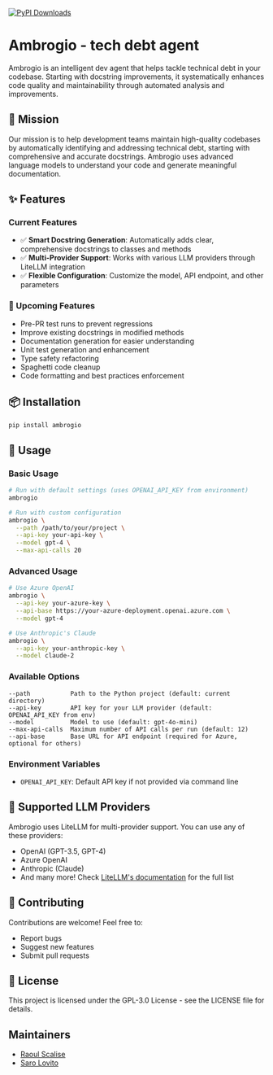 [![PyPI Downloads](https://static.pepy.tech/badge/ambrogio)](https://pepy.tech/projects/ambrogio)

# Ambrogio - tech debt agent

Ambrogio is an intelligent dev agent that helps tackle technical debt in your codebase. Starting with docstring improvements, it systematically enhances code quality and maintainability through automated analysis and improvements.

## 🎯 Mission

Our mission is to help development teams maintain high-quality codebases by automatically identifying and addressing technical debt, starting with comprehensive and accurate docstrings. Ambrogio uses advanced language models to understand your code and generate meaningful documentation.

## ✨ Features

### Current Features
- ✅ **Smart Docstring Generation**: Automatically adds clear, comprehensive docstrings to classes and methods
- ✅ **Multi-Provider Support**: Works with various LLM providers through LiteLLM integration
- ✅ **Flexible Configuration**: Customize the model, API endpoint, and other parameters

### 🚀 Upcoming Features
- Pre-PR test runs to prevent regressions
- Improve existing docstrings in modified methods
- Documentation generation for easier understanding
- Unit test generation and enhancement
- Type safety refactoring
- Spaghetti code cleanup
- Code formatting and best practices enforcement

## 📦 Installation

```bash
pip install ambrogio
```

## 🚀 Usage

### Basic Usage

```bash
# Run with default settings (uses OPENAI_API_KEY from environment)
ambrogio

# Run with custom configuration
ambrogio \
  --path /path/to/your/project \
  --api-key your-api-key \
  --model gpt-4 \
  --max-api-calls 20
```

### Advanced Usage

```bash
# Use Azure OpenAI
ambrogio \
  --api-key your-azure-key \
  --api-base https://your-azure-deployment.openai.azure.com \
  --model gpt-4

# Use Anthropic's Claude
ambrogio \
  --api-key your-anthropic-key \
  --model claude-2
```

### Available Options

```
--path           Path to the Python project (default: current directory)
--api-key        API key for your LLM provider (default: OPENAI_API_KEY from env)
--model          Model to use (default: gpt-4o-mini)
--max-api-calls  Maximum number of API calls per run (default: 12)
--api-base       Base URL for API endpoint (required for Azure, optional for others)
```

### Environment Variables

- `OPENAI_API_KEY`: Default API key if not provided via command line

## 🔧 Supported LLM Providers

Ambrogio uses LiteLLM for multi-provider support. You can use any of these providers:

- OpenAI (GPT-3.5, GPT-4)
- Azure OpenAI
- Anthropic (Claude)
- And many more! Check [LiteLLM's documentation](https://github.com/BerriAI/litellm) for the full list

## 🤝 Contributing

Contributions are welcome! Feel free to:
- Report bugs
- Suggest new features
- Submit pull requests

## 📝 License

This project is licensed under the GPL-3.0 License - see the LICENSE file for details.


## Maintainers

- [Raoul Scalise](https://www.linkedin.com/in/raoul-scalise/)
- [Saro Lovito](https://www.linkedin.com/in/saroantonellolovito/)